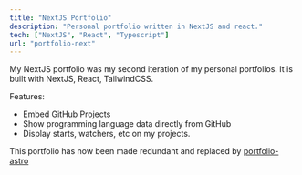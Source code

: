 ```yaml
---
title: "NextJS Portfolio"
description: "Personal portfolio written in NextJS and react."
tech: ["NextJS", "React", "Typescript"]
url: "portfolio-next"
---
```


My NextJS portfolio was my second iteration of my personal portfolios.
It is built with NextJS, React, TailwindCSS.

Features:

-   Embed GitHub Projects
-   Show programming language data directly from GitHub
-   Display starts, watchers, etc on my projects.

This portfolio has now been made redundant and replaced by [portfolio-astro](/project/portfolio-astro)

